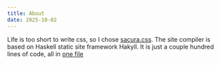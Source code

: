 ```yaml
---
title: About
date: 2025-10-02
---
```


Life is too short to write css, so I chose [sacura.css](https://oxal.org/projects/sakura/).
The site compiler is based on Haskell static site framework Hakyll. It is just a couple hundred lines of code, all in [one file](https://github.com/30be/shoggothStaring/blob/main/main.hs)
